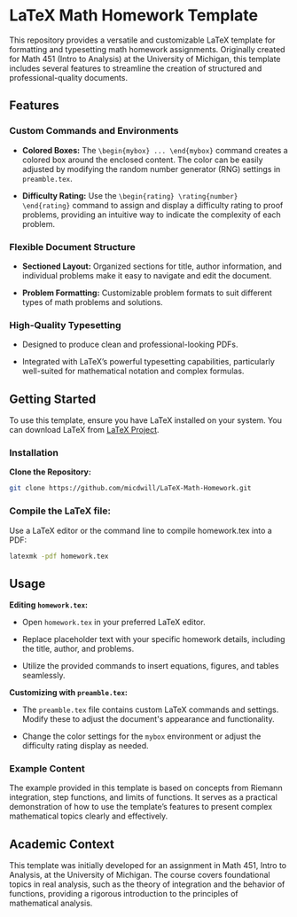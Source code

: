 # LaTeX Math Homework Template

This repository provides a versatile and customizable LaTeX template for formatting and typesetting math homework assignments. Originally created for Math 451 (Intro to Analysis) at the University of Michigan, this template includes several features to streamline the creation of structured and professional-quality documents.

## Features

### Custom Commands and Environments

- **Colored Boxes:** The `\begin{mybox} ... \end{mybox}` command creates a colored box around the enclosed content. The color can be easily adjusted by modifying the random number generator (RNG) settings in `preamble.tex`.
  
- **Difficulty Rating:** Use the `\begin{rating} \rating{number} \end{rating}` command to assign and display a difficulty rating to proof problems, providing an intuitive way to indicate the complexity of each problem.

### Flexible Document Structure

- **Sectioned Layout:** Organized sections for title, author information, and individual problems make it easy to navigate and edit the document.
  
- **Problem Formatting:** Customizable problem formats to suit different types of math problems and solutions.

### High-Quality Typesetting

- Designed to produce clean and professional-looking PDFs.
  
- Integrated with LaTeX’s powerful typesetting capabilities, particularly well-suited for mathematical notation and complex formulas.

## Getting Started

To use this template, ensure you have LaTeX installed on your system. You can download LaTeX from [LaTeX Project](https://www.latex-project.org).

### Installation

**Clone the Repository:**

```bash
git clone https://github.com/micdwill/LaTeX-Math-Homework.git
```
### Compile the LaTeX file:

Use a LaTeX editor or the command line to compile homework.tex into a PDF:

```bash
latexmk -pdf homework.tex
```

## Usage

**Editing `homework.tex`:**

- Open `homework.tex` in your preferred LaTeX editor.
  
- Replace placeholder text with your specific homework details, including the title, author, and problems.
  
- Utilize the provided commands to insert equations, figures, and tables seamlessly.

**Customizing with `preamble.tex`:**

- The `preamble.tex` file contains custom LaTeX commands and settings. Modify these to adjust the document's appearance and functionality.
  
- Change the color settings for the `mybox` environment or adjust the difficulty rating display as needed.

### Example Content

The example provided in this template is based on concepts from Riemann integration, step functions, and limits of functions. It serves as a practical demonstration of how to use the template’s features to present complex mathematical topics clearly and effectively.

## Academic Context

This template was initially developed for an assignment in Math 451, Intro to Analysis, at the University of Michigan. The course covers foundational topics in real analysis, such as the theory of integration and the behavior of functions, providing a rigorous introduction to the principles of mathematical analysis.

